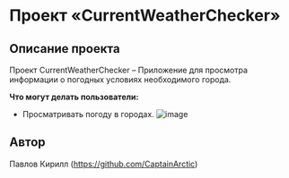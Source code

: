 #  Проект «CurrentWeatherChecker»

## Описание проекта

Проект CurrentWeatherChecker – Приложение для просмотра информации о погодных условиях необходимого города.

**Что могут делать пользователи:**
- Просматривать погоду в городах.
![image](https://github.com/CaptainArctic/CurrentWeatherChecker/assets/60844797/f398a2be-8a4c-4c60-8719-03f736b72f3b)


## Автор
Павлов Кирилл (https://github.com/CaptainArctic)
